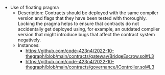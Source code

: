 - Use of floating pragma
	- Description: Contracts should be deployed with the same compiler version and flags that they have been tested with thoroughly. Locking the pragma helps to ensure that contracts do not accidentally get deployed using, for example, an outdated compiler version that might introduce bugs that affect the contract system negatively.
	- Instances:
		- https://github.com/code-423n4/2022-10-thegraph/blob/main/contracts/gateway/BridgeEscrow.sol#L3
		- https://github.com/code-423n4/2022-10-thegraph/blob/main/contracts/governance/IController.sol#L3
